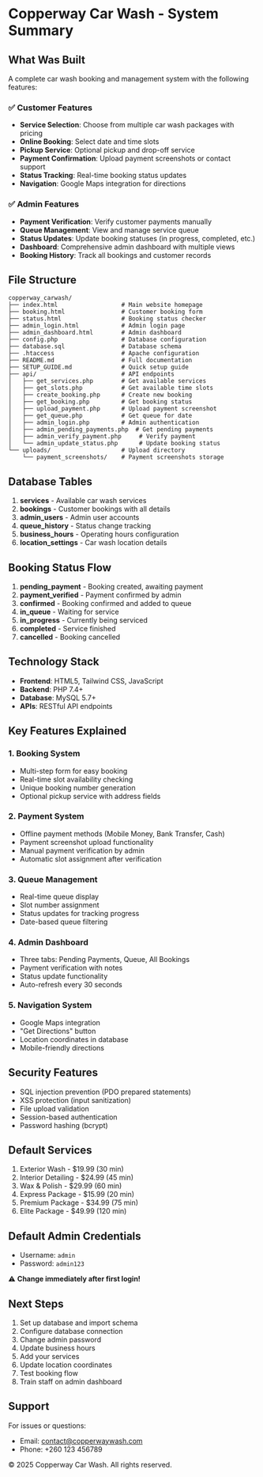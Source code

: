 # Copperway Car Wash - System Summary

## What Was Built

A complete car wash booking and management system with the following features:

### ✅ Customer Features
- **Service Selection**: Choose from multiple car wash packages with pricing
- **Online Booking**: Select date and time slots
- **Pickup Service**: Optional pickup and drop-off service
- **Payment Confirmation**: Upload payment screenshots or contact support
- **Status Tracking**: Real-time booking status updates
- **Navigation**: Google Maps integration for directions

### ✅ Admin Features
- **Payment Verification**: Verify customer payments manually
- **Queue Management**: View and manage service queue
- **Status Updates**: Update booking statuses (in progress, completed, etc.)
- **Dashboard**: Comprehensive admin dashboard with multiple views
- **Booking History**: Track all bookings and customer records

## File Structure

```
copperway_carwash/
├── index.html                  # Main website homepage
├── booking.html                # Customer booking form
├── status.html                 # Booking status checker
├── admin_login.html            # Admin login page
├── admin_dashboard.html        # Admin dashboard
├── config.php                  # Database configuration
├── database.sql                # Database schema
├── .htaccess                   # Apache configuration
├── README.md                   # Full documentation
├── SETUP_GUIDE.md              # Quick setup guide
├── api/                        # API endpoints
│   ├── get_services.php        # Get available services
│   ├── get_slots.php           # Get available time slots
│   ├── create_booking.php      # Create new booking
│   ├── get_booking.php         # Get booking status
│   ├── upload_payment.php      # Upload payment screenshot
│   ├── get_queue.php           # Get queue for date
│   ├── admin_login.php         # Admin authentication
│   ├── admin_pending_payments.php  # Get pending payments
│   ├── admin_verify_payment.php     # Verify payment
│   └── admin_update_status.php      # Update booking status
└── uploads/                    # Upload directory
    └── payment_screenshots/    # Payment screenshots storage
```

## Database Tables

1. **services** - Available car wash services
2. **bookings** - Customer bookings with all details
3. **admin_users** - Admin user accounts
4. **queue_history** - Status change tracking
5. **business_hours** - Operating hours configuration
6. **location_settings** - Car wash location details

## Booking Status Flow

1. **pending_payment** - Booking created, awaiting payment
2. **payment_verified** - Payment confirmed by admin
3. **confirmed** - Booking confirmed and added to queue
4. **in_queue** - Waiting for service
5. **in_progress** - Currently being serviced
6. **completed** - Service finished
7. **cancelled** - Booking cancelled

## Technology Stack

- **Frontend**: HTML5, Tailwind CSS, JavaScript
- **Backend**: PHP 7.4+
- **Database**: MySQL 5.7+
- **APIs**: RESTful API endpoints

## Key Features Explained

### 1. Booking System
- Multi-step form for easy booking
- Real-time slot availability checking
- Unique booking number generation
- Optional pickup service with address fields

### 2. Payment System
- Offline payment methods (Mobile Money, Bank Transfer, Cash)
- Payment screenshot upload functionality
- Manual payment verification by admin
- Automatic slot assignment after verification

### 3. Queue Management
- Real-time queue display
- Slot number assignment
- Status updates for tracking progress
- Date-based queue filtering

### 4. Admin Dashboard
- Three tabs: Pending Payments, Queue, All Bookings
- Payment verification with notes
- Status update functionality
- Auto-refresh every 30 seconds

### 5. Navigation System
- Google Maps integration
- "Get Directions" button
- Location coordinates in database
- Mobile-friendly directions

## Security Features

- SQL injection prevention (PDO prepared statements)
- XSS protection (input sanitization)
- File upload validation
- Session-based authentication
- Password hashing (bcrypt)

## Default Services

1. Exterior Wash - $19.99 (30 min)
2. Interior Detailing - $24.99 (45 min)
3. Wax & Polish - $29.99 (60 min)
4. Express Package - $15.99 (20 min)
5. Premium Package - $34.99 (75 min)
6. Elite Package - $49.99 (120 min)

## Default Admin Credentials

- Username: `admin`
- Password: `admin123`

⚠️ **Change immediately after first login!**

## Next Steps

1. Set up database and import schema
2. Configure database connection
3. Change admin password
4. Update business hours
5. Add your services
6. Update location coordinates
7. Test booking flow
8. Train staff on admin dashboard

## Support

For issues or questions:
- Email: contact@copperwaywash.com
- Phone: +260 123 456789

© 2025 Copperway Car Wash. All rights reserved.


